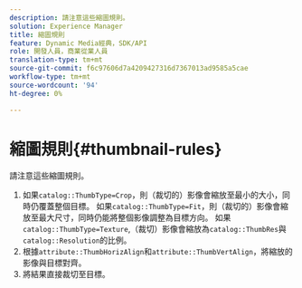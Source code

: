 ```yaml
---
description: 請注意這些縮圖規則。
solution: Experience Manager
title: 縮圖規則
feature: Dynamic Media經典，SDK/API
role: 開發人員，商業從業人員
translation-type: tm+mt
source-git-commit: f6c97606d7a4209427316d7367013ad9585a5cae
workflow-type: tm+mt
source-wordcount: '94'
ht-degree: 0%

---
```



# 縮圖規則{#thumbnail-rules}

請注意這些縮圖規則。

1. 如果`catalog::ThumbType=Crop`，則（裁切的）影像會縮放至最小的大小，同時仍覆蓋整個目標。 如果`catalog::ThumbType=Fit`，則（裁切的）影像會縮放至最大尺寸，同時仍能將整個影像調整為目標方向。 如果`catalog::ThumbType=Texture`,（裁切）影像會縮放為`catalog::ThumbRes`與`catalog::Resolution`的比例。
1. 根據`attribute::ThumbHorizAlign`和`attribute::ThumbVertAlign`，將縮放的影像與目標對齊。
1. 將結果直接裁切至目標。

